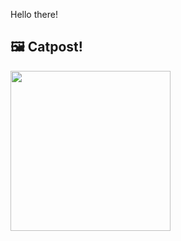 Hello there!



## 🖼️ Catpost!

<sub>
    <img src="https://cdn2.thecatapi.com/images/81a.gif" height="256">
</sub>


